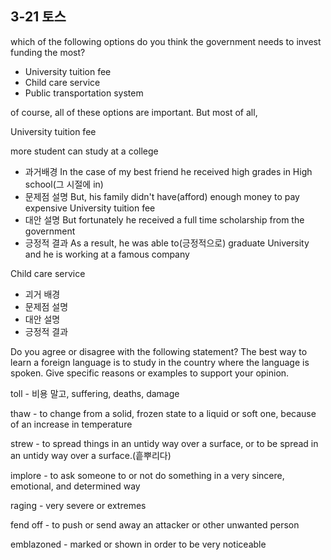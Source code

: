 ## 3-21 토스

which of the following options do you think the government needs to invest funding the most?

- University tuition fee
- Child care service
- Public transportation system

of course, all of these options are important. But most of all,

University tuition fee

more student can study at a college

- 과거배경 In the case of my best friend he received high grades in High school(그 시절에 in)
- 문제점 설명 But, his family didn't have(afford) enough money to pay expensive University tuition fee
- 대안 설명 But fortunately he received a full time scholarship from the government
- 긍정적 결과 As a result, he was able to(긍정적으로) graduate University and he is working at a famous company



Child care service

- 괴거 배경
- 문제점 설명
- 대안 설명
- 긍정적 결과



Do you agree or disagree with the following statement?
The best way to learn a foreign language is to study in the country where the language is spoken.
Give specific reasons or examples to support your opinion.

toll - 비용 말고, suffering, deaths, damage

thaw - to change from a solid, frozen state to a liquid or soft one, because of an increase in temperature

strew - to spread things in an untidy way over a surface, or to be spread in an untidy way over a surface.(흩뿌리다)

implore - to ask someone to or not do something in a very sincere, emotional, and determined way

raging - very severe or extremes

fend off - to push or send away an attacker or other unwanted person

emblazoned - marked or shown in order to be very noticeable